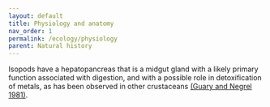 ```yaml
---
layout: default
title: Physiology and anatomy
nav_order: 1
permalink: /ecology/physiology
parent: Natural history
---
```


Isopods have a hepatopancreas that is a midgut gland with a likely primary function associated with digestion, and with a possible role in detoxification of metals, as has been observed in other crustaceans [(Guary and Negrel 1981)](https://doi.org/10.1016/0300-9629(81)90071-2).
